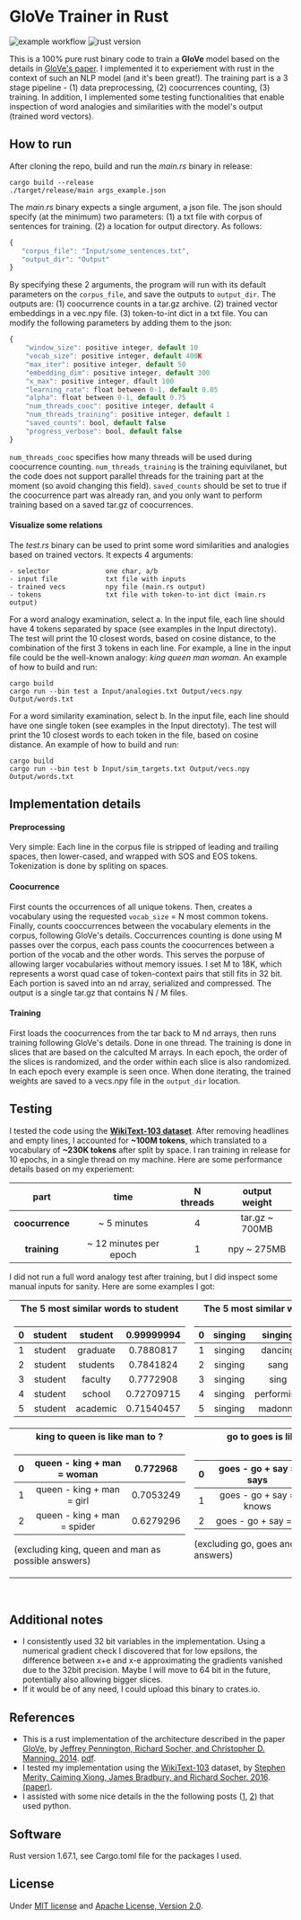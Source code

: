 # GloVe Trainer in Rust

![example workflow](https://github.com/Sabn0/GloVe-Rs/actions/workflows/rust.yml/badge.svg)
![rust version](https://img.shields.io/badge/rust-1.67.1-blue)

This is a 100% pure rust binary code to train a **GloVe** model based on the details in [GloVe's paper](https://aclanthology.org/D14-1162/). I implemented it to experiement with rust in the context of such an NLP model (and it's been great!). The training part is a 3 stage pipeline - (1) data preprocessing, (2) coocurrences counting, (3) training. In addition, I implemented some testing functionalities that enable inspection of word analogies and similarities with the model's output (trained word vectors).

 ## How to run
 After cloning the repo, build and run the *main.rs* binary in release:
 ```
 cargo build --release
./target/release/main args_example.json
 ```
 The *main.rs* binary expects a single argument, a json file. The json should specify (at the minimum) two parameters: (1) a txt file with corpus of sentences for training. (2) a location for output directory. As follows:
 ```javascript
 {
    "corpus_file": "Input/some_sentences.txt",
    "output_dir": "Output"
 }
 ```
By specifying these 2 arguments, the program will run with its default parameters on the `corpus_file`, and save the outputs to `output_dir`. The outputs are: (1) coocurrence counts in a tar.gz archive. (2) trained vector embeddings in a vec.npy file. (3) token-to-int dict in a txt file. You can modify the following parameters by adding them to the json:
```javascript
{
    "window_size": positive integer, default 10
    "vocab_size": positive integer, default 400K
    "max_iter": positive integer, default 50
    "embedding_dim": positive integer, default 300
    "x_max": positive integer, dfault 100
    "learning_rate": float between 0-1, default 0.05
    "alpha": float between 0-1, default 0.75
    "num_threads_cooc": positive integer, default 4
    "num_threads_training": positive integer, default 1
    "saved_counts": bool, default false
    "progress_verbose": bool, default false
}
```
`num_threads_cooc` specifies how many threads will be used during coocurrence counting. `num_threads_training` is the training equivilanet, but the code does not support parallel threads for the training part at the moment (so avoid changing this field). `saved_counts` should be set to true if the coocurrence part was already ran, and you only want to perform training based on a saved tar.gz of coocurrences.

#### Visualize some relations
The *test.rs* binary can be used to print some word similarities and analogies based on trained vectors. It expects 4 arguments:
```
- selector              one char, a/b
- input file            txt file with inputs
- trained vecs          npy file (main.rs output)
- tokens                txt file with token-to-int dict (main.rs output)
```

For a word analogy examination, select a. In the input file, each line should have 4 tokens separated by space (see examples in the Input directoty). The test will print the 10 closest words, based on cosine distance, to the combination of the first 3 tokens in each line. For example, a line in the input file could be the well-known analogy: *king queen man woman*. An example of how to build and run:
 ```
 cargo build
 cargo run --bin test a Input/analogies.txt Output/vecs.npy Output/words.txt
 ```

For a word similarity examination, select b. In the input file, each line should have one single token (see examples in the Input directoty). The test will print the 10 closest words to each token in the file, based on cosine distance. An example of how to build and run:
 ```
 cargo build
 cargo run --bin test b Input/sim_targets.txt Output/vecs.npy Output/words.txt
 ```

## Implementation details
#### Preprocessing
Very simple: Each line in the corpus file is stripped of leading and trailing spaces, then lower-cased, and wrapped with SOS and
EOS tokens. Tokenization is done by spliting on spaces.
#### Coocurrence
First counts the occurrences of all unique tokens. Then, creates a vocabulary using the requested `vocab_size` = N most common tokens. Finally, counts cooccurrences between the vocabulary elements in the corpus, following GloVe's details. Coccurrences counting is done using M passes over the corpus, each pass counts the coocurrences between a portion of the vocab and the other words. This serves the porpuse of allowing larger vocabularies without memory issues. I set M to 18K, which represents a worst quad case of token-context pairs that still fits in 32 bit. Each portion is saved into an nd array, serialized and compressed. The output is a single tar.gz that contains  N / M files.
#### Training
First loads the coocurrences from the tar back to M nd arrays, then runs training following GloVe's details. Done in one thread. The training is done in slices that are based on the calculted M arrays. In each epoch, the order of the slices is randomized, and the order within each slice is also randomized. In each epoch every example is seen once. When done iterating, the trained weights are saved to a vecs.npy file in the `output_dir` location.

## Testing
I tested the code using the [**WikiText-103 dataset**](https://blog.salesforceairesearch.com/the-wikitext-long-term-dependency-language-modeling-dataset/). After removing headlines and empty lines, I accounted for **~100M tokens**, which translated to a vocabulary of **~230K tokens** after split by space. I ran training in release for 10 epochs, in a single thread on my machine. Here are some performance details based on my experiement:

| part | time | N threads | output weight |
| :--: |  :-------: | :-------: | :-------: |
| **coocurrence** | ~ 5 minutes | 4 | tar.gz ~ 700MB |
| **training**    | ~ 12 minutes per epoch |  1  |  npy ~ 275MB |

I did not run a full word analogy test after training, but I did inspect some manual inputs for sanity. Here are some examples I got:

<table>
<tr>
<th> The 5 most similar words to student </th>
<th> The 5 most similar words to singing </th>
</tr>
<tr>
<td>

| 0 | student | student | 0.99999994 |
| :--: |  :-------: | :-------: | :-------: |
| 1 | student | graduate | 0.7880817 |
| 2 | student | students | 0.7841824 |
| 3 | student | faculty | 0.7772908 |
| 4 | student | school | 0.72709715 |
| 5 | student | academic | 0.71540457 |

</td>
<td>

| 0 | singing | singing | 0.9999998 |
| :--: |  :-------: | :-------: | :-------: |
| 1 | singing | dancing | 0.8635112 |
| 2 | singing | sang | 0.811417 |
| 3 | singing | sing | 0.8004586 |
| 4 | singing | performing | 0.7680812 |
| 5 | singing | madonna | 0.75732356 |

</td>
</tr>

<tr>
<th> king to queen is like man to ? </th>
<th> go to goes is like say to ? </th>
</tr>
<tr>
<td>

| 0 | queen - king + man = woman | 0.772968 |
| :--: |  :-------: | :-------: |
| 1 | queen - king + man = girl | 0.7053249 |
| 2 | queen - king + man = spider | 0.6279296 |

(excluding king, queen and man as possible answers)

</td>
<td>

| 0 | goes - go + say = says | 0.81027496 |
| :--: |  :-------: | :-------: |
| 1 | goes - go + say = knows | 0.7445646 |
| 2 | goes - go + say = ? | 0.7409628 |

(excluding go, goes and say as possible answers)

</td>
</tr>
</table>
<br />

## Additional notes
* I consistently used 32 bit variables in the implementation. Using a numerical gradient check I discovered that for low epsilons,
the difference between x+e and x-e approximating the gradients vanished due to the 32bit precision. Maybe I will move to 64
bit in the future, potentially also allowing bigger slices.
* If it would be of any need, I could upload this binary to crates.io.

## References
* This is a rust implementation of the architecture described in the paper [GloVe](https://aclanthology.org/D14-1162/), by <ins>Jeffrey Pennington, Richard Socher, and Christopher D. Manning. 2014</ins>. [pdf](https://nlp.stanford.edu/pubs/glove.pdf).
* I tested my implementation using the [WikiText-103](https://blog.salesforceairesearch.com/the-wikitext-long-term-dependency-language-modeling-dataset/) dataset, by <ins>Stephen Merity, Caiming Xiong, James Bradbury, and Richard Socher. 2016</ins>. [(paper)](https://arxiv.org/abs/1609.07843?ref=blog.salesforceairesearch.com).
* I assisted with some nice details in the the following posts ([1](http://www.foldl.me/2014/glove-python/), [2](https://towardsdatascience.com/a-comprehensive-python-implementation-of-glove-c94257c2813d)) that used python.


## Software
Rust version 1.67.1, see Cargo.toml file for the packages I used.

## License
Under [MIT license](https://github.com/Sabn0/GloVe-Rs/blob/main/LICENSE-MIT) and [Apache License, Version 2.0](https://github.com/Sabn0/GloVe-Rs/blob/main/LICENSE-APACHE).
